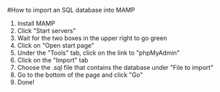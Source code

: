 #How to import an SQL database into MAMP

1. Install MAMP
2. Click "Start servers"
  1. Wait for the two boxes in the upper right to go green
3. Click on "Open start page"
4. Under the "Tools" tab, click on the link to "phpMyAdmin"
5. Click on the "Import" tab
6. Choose the .sql file that contains the database under "File to import"
7. Go to the bottom of the page and click "Go"
8. Done!